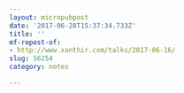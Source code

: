 ```yaml
---
layout: micropubpost
date: '2017-06-28T15:37:34.733Z'
title: ''
mf-repost-of:
- http://www.xanthir.com/talks/2017-06-16/
slug: 56254
category: notes

---
```


